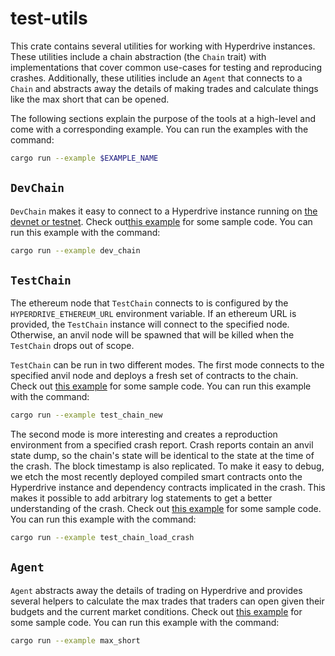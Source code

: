 # test-utils

This crate contains several utilities for working with Hyperdrive instances.
These utilities include a chain abstraction (the `Chain` trait) with
implementations that cover common use-cases for testing and reproducing crashes.
Additionally, these utilities include an `Agent` that connects to a `Chain` and
abstracts away the details of making trades and calculate things like the max
short that can be opened.

The following sections explain the purpose of the tools at a high-level and
come with a corresponding example. You can run the examples with the command:

```bash
cargo run --example $EXAMPLE_NAME
```

## `DevChain`

`DevChain` makes it easy to connect to a Hyperdrive instance running on
[the devnet or testnet](https://github.com/delvtech/infra). Check out[this
example](examples/dev_chain.rs) for some sample code. You can run this example
with the command:

```bash
cargo run --example dev_chain
```

## `TestChain`

The ethereum node that `TestChain` connects to is configured by the
`HYPERDRIVE_ETHEREUM_URL` environment variable. If an ethereum URL is provided,
the `TestChain` instance will connect to the specified node. Otherwise, an anvil
node will be spawned that will be killed when the `TestChain` drops out of scope.

`TestChain` can be run in two different modes. The first mode connects to the
specified anvil node and deploys a fresh set of contracts to the chain. Check
out [this example](examples/test_chain_new.rs) for some sample code. You can run
this example with the command:

```bash
cargo run --example test_chain_new
```

The second mode is more interesting and creates a reproduction environment from
a specified crash report. Crash reports contain an anvil state dump, so the
chain's state will be identical to the state at the time of the crash. The block
timestamp is also replicated. To make it easy to debug, we etch the most
recently deployed compiled smart contracts onto the Hyperdrive instance and
dependency contracts implicated in the crash. This makes it possible to add
arbitrary log statements to get a better understanding of the crash. Check
out [this example](examples/test_chain_load_crash.rs) for some sample code. You
can run this example with the command:

```bash
cargo run --example test_chain_load_crash
```

## `Agent`

`Agent` abstracts away the details of trading on Hyperdrive and provides several
helpers to calculate the max trades that traders can open given their budgets
and the current market conditions. Check out
[this example](examples/max_short.rs) for some sample code. You can run this
example with the command:

```bash
cargo run --example max_short
```
